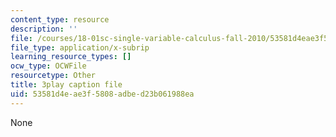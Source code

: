 ```yaml
---
content_type: resource
description: ''
file: /courses/18-01sc-single-variable-calculus-fall-2010/53581d4eae3f5808adbed23b061988ea_JXPe2J069c.vtt
file_type: application/x-subrip
learning_resource_types: []
ocw_type: OCWFile
resourcetype: Other
title: 3play caption file
uid: 53581d4e-ae3f-5808-adbe-d23b061988ea
---
```

None

